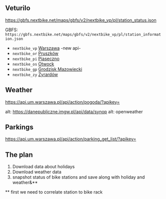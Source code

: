 ## Veturilo
https://gbfs.nextbike.net/maps/gbfs/v2/nextbike_vp/pl/station_status.json

GBFS: `https://gbfs.nextbike.net/maps/gbfs/v2/nextbike_vp/pl/station_information.json`
- `nextbike_vp` [Warszawa](https://gbfs.nextbike.net/maps/gbfs/v2/nextbike_vp/pl/station_information.json) -new api-
- `nextbike_or` [Pruszków](https://api.nextbike.net/maps/gbfs/v1/nextbike_or/gbfs.json)
- `nextbike_pi` [Piaseczno](https://api.nextbike.net/maps/gbfs/v1/nextbike_pi/gbfs.json)
- `nextbike_os` [Otwock](https://api.nextbike.net/maps/gbfs/v1/nextbike_os/gbfs.json)
- `nextbike_gp` [Grodzisk Mazowiecki](https://api.nextbike.net/maps/gbfs/v1/nextbike_gp/gbfs.json)
- `nextbike_zy` [Żyrardów](https://api.nextbike.net/maps/gbfs/v1/nextbike_zy/gbfs.json)

## Weather
https://api.um.warszawa.pl/api/action/pogoda/?apikey=

alt: https://danepubliczne.imgw.pl/api/data/synop
alt: openweather

## Parkings
https://api.um.warszawa.pl/api/action/parking_get_list/?apikey=


## The plan
1. Download data about holidays
2. Download weather data
3. snapshot status of bike stations and save along with holiday and weather&**


** first we need to correlate station to bike rack